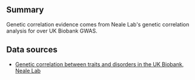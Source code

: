 ## Summary

Genetic correlation evidence comes from Neale Lab's genetic correlation analysis for over UK Biobank GWAS.

## Data sources

- [Genetic correlation between traits and disorders in the UK Biobank, Neale Lab](https://ukbb-rg.hail.is/)

